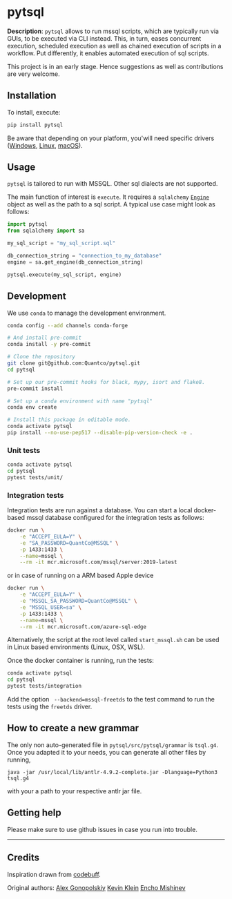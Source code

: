 # pytsql

**Description**: `pytsql` allows to run mssql scripts, which are typically run via GUIs, to be executed via CLI instead.
This, in turn, eases concurrent execution, scheduled execution as well as chained execution
of scripts in a workflow. Put differently, it enables automated execution of sql
scripts.

This project is in an early stage. Hence suggestions as well as contributions are very welcome.

## Installation

To install, execute:

```bash
pip install pytsql
```

Be aware that depending on your platform, you'will need specific drivers ([Windows](https://docs.microsoft.com/en-us/sql/connect/odbc/windows/microsoft-odbc-driver-for-sql-server-on-windows?view=sql-server-ver15), [Linux](https://docs.microsoft.com/en-us/sql/connect/odbc/linux-mac/installing-the-microsoft-odbc-driver-for-sql-server?view=sql-server-ver15), [macOS](https://docs.microsoft.com/en-us/sql/connect/odbc/linux-mac/install-microsoft-odbc-driver-sql-server-macos?view=sql-server-ver15)).
## Usage

`pytsql` is tailored to run with MSSQL. Other sql dialects are not supported.

The main function of interest is `execute`. It requires a `sqlalchemy` [`Engine`][engine]
object as well as the path to a sql script. A typical use case might look as follows:

```python
import pytsql
from sqlalchemy import sa

my_sql_script = "my_sql_script.sql"

db_connection_string = "connection_to_my_database"
engine = sa.get_engine(db_connection_string)

pytsql.execute(my_sql_script, engine)
```

[engine]: https://docs.sqlalchemy.org/en/14/core/engines.html

## Development

We use `conda` to manage the development environment.

```bash
conda config --add channels conda-forge

# And install pre-commit
conda install -y pre-commit

# Clone the repository
git clone git@github.com:Quantco/pytsql.git
cd pytsql

# Set up our pre-commit hooks for black, mypy, isort and flake8.
pre-commit install

# Set up a conda environment with name "pytsql"
conda env create

# Install this package in editable mode.
conda activate pytsql
pip install --no-use-pep517 --disable-pip-version-check -e .
```

### Unit tests

```bash
conda activate pytsql
cd pytsql
pytest tests/unit/
```

### Integration tests

Integration tests are run against a database. You can start a local docker-based mssql database configured for the integration tests as follows:

```bash
docker run \
    -e "ACCEPT_EULA=Y" \
    -e "SA_PASSWORD=QuantCo@MSSQL" \
    -p 1433:1433 \
    --name=mssql \
    --rm -it mcr.microsoft.com/mssql/server:2019-latest
```

or in case of running on a ARM based Apple device

```bash
docker run \
    -e "ACCEPT_EULA=Y" \
    -e "MSSQL_SA_PASSWORD=QuantCo@MSSQL" \
    -e "MSSQL_USER=sa" \
    -p 1433:1433 \
    --name=mssql \
    --rm -it mcr.microsoft.com/azure-sql-edge
```

Alternatively, the script at the root level called `start_mssql.sh` can be used in Linux based environments (Linux, OSX, WSL).

Once the docker container is running, run the tests:

```bash
conda activate pytsql
cd pytsql
pytest tests/integration
```

Add the option ` --backend=mssql-freetds` to the test command to run the tests using the `freetds` driver.

## How to create a new grammar

The only non auto-generated file in `pytsql/src/pytsql/grammar` is `tsql.g4`. Once you adapted it to your needs, you can generate all other files by running,

`java -jar /usr/local/lib/antlr-4.9.2-complete.jar -Dlanguage=Python3 tsql.g4`

with your a path to your respective antlr jar file.

## Getting help

Please make sure to use github issues in case you run into trouble.

----

## Credits

Inspiration drawn from [codebuff](https://github.com/antlr/codebuff/blob/master/grammars/org/antlr/codebuff/tsql.g4).

Original authors:
[Alex Gonopolskiy](https://github.com/agonopol)
[Kevin Klein](https://github.com/kklein)
[Encho Mishinev](https://github.com/EnchoMishinevQC)
